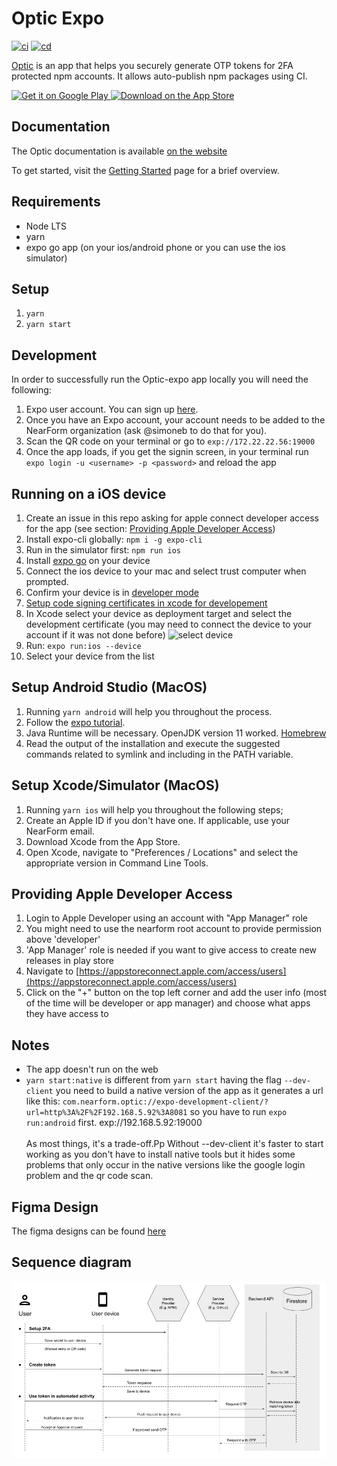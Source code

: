 # Optic Expo

[![ci](https://github.com/nearform/optic-expo/actions/workflows/ci.yml/badge.svg)](https://github.com/nearform/optic-expo/actions/workflows/ci.yml)
[![cd](https://github.com/nearform/optic-expo/actions/workflows/cd.yml/badge.svg)](https://github.com/nearform/optic-expo/actions/workflows/cd.yml)

[Optic](https://expo.dev/@nearform/optic-expo) is an app that helps you securely generate OTP tokens for 2FA protected npm accounts. It allows auto-publish npm packages using CI.

<a href='https://play.google.com/store/apps/details?id=com.nearform.optic'>
  <img alt='Get it on Google Play' src='https://user-images.githubusercontent.com/84892/191009274-938f5cc3-03ac-4bd3-a923-bd2629d77a44.png' style="height:40px"/>
</a>

<a href='https://apps.apple.com/us/app/nearform-optic/id1643969791'>
  <img alt='Download on the App Store' src='https://user-images.githubusercontent.com/84892/191009257-86f3b83e-b2d9-4252-ac05-98732328df2f.png' style="height:40px" />
</a>

## Documentation

The Optic documentation is available [on the website](https://optic.nearform.com/)

To get started, visit the [Getting Started](https://optic.nearform.com/getting-started) page for a brief overview.

## Requirements

- Node LTS
- yarn
- expo go app (on your ios/android phone or you can use the ios simulator)

## Setup

1. `yarn`
1. `yarn start`

## Development

In order to successfully run the Optic-expo app locally you will need the following:

1. Expo user account. You can sign up [here](https://expo.dev/signup).
1. Once you have an Expo account, your account needs to be added to the NearForm organization (ask @simoneb to do that for you).
1. Scan the QR code on your terminal or go to `exp://172.22.22.56:19000`
1. Once the app loads, if you get the signin screen, in your terminal run `expo login -u <username> -p <password>` and reload the app

## Running on a iOS device

1. Create an issue in this repo asking for apple connect developer access for the app (see section: [Providing Apple Developer Access](##providing-apple-developer-access))
1. Install expo-cli globally: `npm i -g expo-cli`
1. Run in the simulator first: `npm run ios`
1. Install [expo go](https://apps.apple.com/us/app/expo-go/id982107779) on your device
1. Connect the ios device to your mac and select trust computer when prompted.
1. Confirm your device is in [developer mode](https://developer.apple.com/documentation/xcode/enabling-developer-mode-on-a-device)
1. [Setup code signing certificates in xcode for developement](https://github.com/expo/fyi/blob/main/setup-xcode-signing.md)
1. In Xcode select your device as deployment target and select the development certificate (you may need to connect the device to your account if it was not done before)
   ![select device](https://user-images.githubusercontent.com/84892/191241139-5db5b905-228f-4af2-a633-47f601de993a.png)
1. Run: `expo run:ios --device`
1. Select your device from the list

## Setup Android Studio (MacOS)

1. Running `yarn android` will help you throughout the process.
1. Follow the [expo tutorial](https://docs.expo.dev/workflow/android-studio-emulator/).
1. Java Runtime will be necessary. OpenJDK version 11 worked. [Homebrew](https://formulae.brew.sh/formula/openjdk@11)
1. Read the output of the installation and execute the suggested commands related to symlink and including in the PATH variable.

## Setup Xcode/Simulator (MacOS)

1. Running `yarn ios` will help you throughout the following steps;
1. Create an Apple ID if you don't have one. If applicable, use your NearForm email.
1. Download Xcode from the App Store.
1. Open Xcode, navigate to "Preferences / Locations" and select the appropriate version in Command Line Tools.

## Providing Apple Developer Access

1. Login to Apple Developer using an account with "App Manager" role
1. You might need to use the nearform root account to provide permission above 'developer'
1. 'App Manager' role is needed if you want to give access to create new releases in play store
1. Navigate to [https://appstoreconnect.apple.com/access/users](https://appstoreconnect.apple.com/access/users)
1. Click on the "+" button on the top left corner and add the user info (most of the time will be developer or app manager) and choose what apps they have access to

## Notes

- The app doesn't run on the web
- `yarn start:native` is different from `yarn start` having the flag `--dev-client` you need to build a native version of the app as it generates a url like this:
  `com.nearform.optic://expo-development-client/?url=http%3A%2F%2F192.168.5.92%3A8081` so you have to run `expo run:android` first.
  exp://192.168.5.92:19000 </br> <br> As most things, it's a trade-off.Pp Without --dev-client it's faster to start working as you don't have to install native tools but it hides some problems that only occur in the native versions like the google login problem and the qr code scan.

## Figma Design

The figma designs can be found [here](<https://www.figma.com/file/xsPf6IIM9AevLN5gZlXM4q/Optic-(Copy)>)

## Sequence diagram

[![](docs/images/architecture.png)](https://docs.google.com/presentation/d/16038cTBefSKQezJk0IZKNXnSqaG2PnU07Sb2_qIkNe8/edit?usp=sharing)
